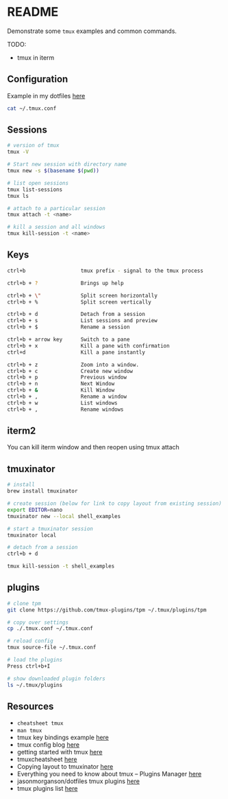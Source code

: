# README

Demonstrate some `tmux` examples and common commands.  

TODO:

* tmux in iterm

## Configuration

Example in my dotfiles [here](https://github.com/chrisguest75/default_dotfiles/blob/master/tmux/.tmux.conf)

```sh
cat ~/.tmux.conf
```

## Sessions

```sh
# version of tmux
tmux -V

# Start new session with directory name
tmux new -s $(basename $(pwd))	

# list open sessions
tmux list-sessions 
tmux ls	

# attach to a particular session
tmux attach -t <name>	

# kill a session and all windows
tmux kill-session -t <name>
```

## Keys

```sh
ctrl+b                  tmux prefix - signal to the tmux process

ctrl+b + ?              Brings up help 

ctrl+b + \"             Split screen horizontally
ctrl+b + %              Split screen vertically

ctrl+b + d              Detach from a session
ctrl+b + s              List sessions and preview
ctrl+b + $              Rename a session

ctrl+b + arrow key      Switch to a pane
ctrl+b + x              Kill a pane with confirmation
ctrl+d 	                Kill a pane instantly

ctrl+b + z              Zoom into a window.
ctrl+b + c              Create new window
ctrl+b + p              Previous window
ctrl+b + n              Next Window
ctrl+b + &              Kill Window
ctrl+b + ,              Rename a window
ctrl+b + w              List windows
ctrl+b + ,              Rename windows
```

## iterm2

You can kill iterm window and then reopen using tmux attach 

## tmuxinator

```sh
# install
brew install tmuxinator   

# create session (below for link to copy layout from existing session)
export EDITOR=nano 
tmuxinator new --local shell_examples      

# start a tmuxinator session
tmuxinator local

# detach from a session
ctrl+b + d             

tmux kill-session -t shell_examples
```

## plugins

```sh
# clone tpm
git clone https://github.com/tmux-plugins/tpm ~/.tmux/plugins/tpm

# copy over settings
cp ./.tmux.conf ~/.tmux.conf

# reload config
tmux source-file ~/.tmux.conf

# load the plugins
Press ctrl+b+I

# show downloaded plugin folders
ls ~/.tmux/plugins
```

## Resources 

* `cheatsheet tmux`
* `man tmux`
* tmux key bindings example [here](https://zserge.com/posts/tmux/)
* tmux config blog [here](https://www.hamvocke.com/blog/a-guide-to-customizing-your-tmux-conf/)
* getting started with tmux [here](https://linuxize.com/post/getting-started-with-tmux/)
* tmuxcheatsheet [here](https://tmuxcheatsheet.com/)
* Copying layout to tmuxinator [here](https://fabianfranke.de/use-tmuxinator-to-recreate-tmux-panes-and-windowstmuxinator-save-tmux-pane-and-window-layouts/)
* Everything you need to know about tmux – Plugins Manager [here](https://arcolinux.com/everything-you-need-to-know-about-tmux-plugins-manager/)
* jasonmorganson/dotfiles tmux plugins [here](https://github.com/jasonmorganson/dotfiles/blob/master/dot_tmux-plugins)
* tmux plugins list [here](https://github.com/tmux-plugins/list)  
